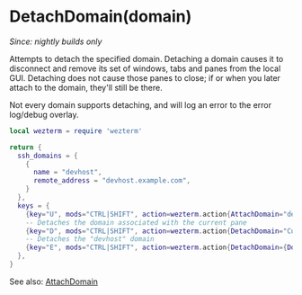 # DetachDomain(domain)

*Since: nightly builds only*

Attempts to detach the specified domain.  Detaching a domain causes
it to disconnect and remove its set of windows, tabs and panes from
the local GUI.  Detaching does not cause those panes to close; if or
when you later attach to the domain, they'll still be there.

Not every domain supports detaching, and will log an error to the
error log/debug overlay.

```lua
local wezterm = require 'wezterm'

return {
  ssh_domains = {
    {
      name = "devhost",
      remote_address = "devhost.example.com",
    }
  },
  keys = {
    {key="U", mods="CTRL|SHIFT", action=wezterm.action{AttachDomain="devhost"}},
    -- Detaches the domain associated with the current pane
    {key="D", mods="CTRL|SHIFT", action=wezterm.action{DetachDomain="CurrentPaneDomain"}},
    -- Detaches the "devhost" domain
    {key="E", mods="CTRL|SHIFT", action=wezterm.action{DetachDomain={DomainName="devhost"}}},
  },
}

```

See also: [AttachDomain](AttachDomain.md)
